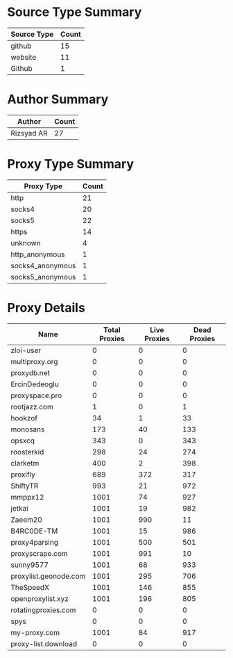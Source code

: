 # Source Type Summary

| Source Type | Count |
|-------------|-------|
| github | 15 |
| website | 11 |
| Github | 1 |


# Author Summary

| Author | Count |
|--------|-------|
| Rizsyad AR | 27 |


# Proxy Type Summary

| Proxy Type | Count |
|------------|-------|
| http | 21 |
| socks4 | 20 |
| socks5 | 22 |
| https | 14 |
| unknown | 4 |
| http_anonymous | 1 |
| socks4_anonymous | 1 |
| socks5_anonymous | 1 |


# Proxy Details

| Name | Total Proxies | Live Proxies | Dead Proxies |
|------|---------------|--------------|---------------|
| zloi-user | 0 | 0 | 0 |
| multiproxy.org | 0 | 0 | 0 |
| proxydb.net | 0 | 0 | 0 |
| ErcinDedeoglu | 0 | 0 | 0 |
| proxyspace.pro | 0 | 0 | 0 |
| rootjazz.com | 1 | 0 | 1 |
| hookzof | 34 | 1 | 33 |
| monosans | 173 | 40 | 133 |
| opsxcq | 343 | 0 | 343 |
| roosterkid | 298 | 24 | 274 |
| clarketm | 400 | 2 | 398 |
| proxifly | 689 | 372 | 317 |
| ShiftyTR | 993 | 21 | 972 |
| mmppx12 | 1001 | 74 | 927 |
| jetkai | 1001 | 19 | 982 |
| Zaeem20 | 1001 | 990 | 11 |
| B4RC0DE-TM | 1001 | 15 | 986 |
| proxy4parsing | 1001 | 500 | 501 |
| proxyscrape.com | 1001 | 991 | 10 |
| sunny9577 | 1001 | 68 | 933 |
| proxylist.geonode.com | 1001 | 295 | 706 |
| TheSpeedX | 1001 | 146 | 855 |
| openproxylist.xyz | 1001 | 196 | 805 |
| rotatingproxies.com | 0 | 0 | 0 |
| spys | 0 | 0 | 0 |
| my-proxy.com | 1001 | 84 | 917 |
| proxy-list.download | 0 | 0 | 0 |
